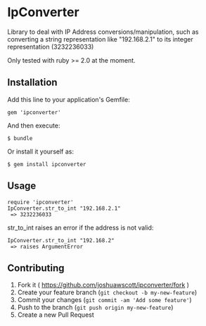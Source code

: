 # IpConverter

Library to deal with IP Address conversions/manipulation, such as converting
a string representation like "192.168.2.1" to its integer representation
(3232236033)

Only tested with ruby >= 2.0 at the moment.

## Installation

Add this line to your application's Gemfile:

    gem 'ipconverter'

And then execute:

    $ bundle

Or install it yourself as:

    $ gem install ipconverter

## Usage

```
require 'ipconverter'
IpConverter.str_to_int "192.168.2.1"
 => 3232236033
```
str_to_int raises an error if the address is not valid:
```
IpConverter.str_to_int "192.168.2"
 => raises ArgumentError
```

## Contributing

1. Fork it ( https://github.com/joshuawscott/ipconverter/fork )
2. Create your feature branch (`git checkout -b my-new-feature`)
3. Commit your changes (`git commit -am 'Add some feature'`)
4. Push to the branch (`git push origin my-new-feature`)
5. Create a new Pull Request
